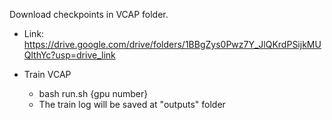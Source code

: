 Download checkpoints in VCAP folder. 

- Link: https://drive.google.com/drive/folders/1BBgZys0Pwz7Y_JlQKrdPSijkMUQlthYc?usp=drive_link

- Train VCAP
  - bash run.sh {gpu number}
  - The train log will be saved at "outputs" folder
